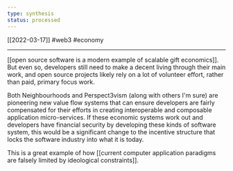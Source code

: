 ```yaml
---
type: synthesis
status: processed
---
```

[[2022-03-17]]
#web3 #economy 

---
[[open source software is a modern example of scalable gift economics]]. But even so, developers still need to make a decent living through their main work, and open source projects likely rely on a lot of volunteer effort, rather than paid, primary focus work.

Both Neighbourhoods and Perspect3vism (along with others I'm sure) are pioneering new value flow systems that can ensure developers are fairly compensated for their efforts in creating interoperable and composable application micro-services. If these economic systems work out and developers have financial security by developing these kinds of software system, this would be a significant change to the incentive structure that locks the software industry into what it is today.

This is a great example of how [[current computer application paradigms are falsely limited by ideological constraints]].

